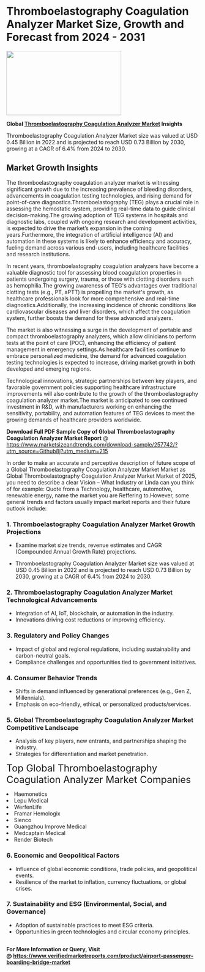 <H1>Thromboelastography Coagulation Analyzer Market Size, Growth and Forecast from 2024 - 2031</H1><img class="aligncenter size-medium wp-image-584254" src="https://thirdeyenews.in/wp-content/uploads/2024/09/Global-Market-Research-300x168.jpeg" alt="" width="300" height="168" /><p><strong>Global&nbsp;<a href="https://www.marketsizeandtrends.com/download-sample/257742/?utm_source=Github8j?utm_medium=215">Thromboelastography Coagulation Analyzer Market</a> Insights</strong></p><p>Thromboelastography Coagulation Analyzer Market size was valued at USD 0.45 Billion in 2022 and is projected to reach USD 0.73 Billion by 2030, growing at a CAGR of 6.4% from 2024 to 2030.</p><p><h2>Market Growth Insights</h2> <p>The thromboelastography coagulation analyzer market is witnessing significant growth due to the increasing prevalence of bleeding disorders, advancements in coagulation testing technologies, and rising demand for point-of-care diagnostics.Thromboelastography (TEG) plays a crucial role in assessing the hemostatic system, providing real-time data to guide clinical decision-making.The growing adoption of TEG systems in hospitals and diagnostic labs, coupled with ongoing research and development activities, is expected to drive the market’s expansion in the coming years.Furthermore, the integration of artificial intelligence (AI) and automation in these systems is likely to enhance efficiency and accuracy, fueling demand across various end-users, including healthcare facilities and research institutions.</p> <p>In recent years, thromboelastography coagulation analyzers have become a valuable diagnostic tool for assessing blood coagulation properties in patients undergoing surgery, trauma, or those with clotting disorders such as hemophilia.The growing awareness of TEG's advantages over traditional clotting tests (e.g., PT, aPTT) is propelling the market's growth, as healthcare professionals look for more comprehensive and real-time diagnostics.Additionally, the increasing incidence of chronic conditions like cardiovascular diseases and liver disorders, which affect the coagulation system, further boosts the demand for these advanced analyzers.</p> <p>The market is also witnessing a surge in the development of portable and compact thromboelastography analyzers, which allow clinicians to perform tests at the point of care (POC), enhancing the efficiency of patient management in emergency settings.As healthcare facilities continue to embrace personalized medicine, the demand for advanced coagulation testing technologies is expected to increase, driving market growth in both developed and emerging regions.</p> <p>Technological innovations, strategic partnerships between key players, and favorable government policies supporting healthcare infrastructure improvements will also contribute to the growth of the thromboelastography coagulation analyzer market.The market is anticipated to see continued investment in R&D, with manufacturers working on enhancing the sensitivity, portability, and automation features of TEG devices to meet the growing demands of healthcare providers worldwide.</p> <p><span class=""><strong>Download Full PDF Sample Copy of Global Thromboelastography Coagulation Analyzer Market Report</strong> @ <a href="https://www.marketsizeandtrends.com/download-sample/257742/?utm_source=Github8j?utm_medium=215" target="_blank">https://www.marketsizeandtrends.com/download-sample/257742/?utm_source=Github8j?utm_medium=215</a></span></p><p>In order to make an accurate and perceptive description of future scope of a Global&nbsp;Thromboelastography Coagulation Analyzer Market Market as Global&nbsp;Thromboelastography Coagulation Analyzer Market Market of 2025, you need to describe a clear Vision &ndash; What Industry or Linda can you think of for example: Quote from a Technology, healthcare, automotive, renewable energy, name the market you are Reffering to.However, some general trends and factors usually impact market reports and their future outlook include:</p><h3>1.&nbsp;<strong>Thromboelastography Coagulation Analyzer Market Growth Projections</strong></h3><ul><li>Examine market size trends, revenue estimates and CAGR (Compounded Annual Growth Rate) projections.</li><li><p>Thromboelastography Coagulation Analyzer Market size was valued at USD 0.45 Billion in 2022 and is projected to reach USD 0.73 Billion by 2030, growing at a CAGR of 6.4% from 2024 to 2030.</p></li></ul><h3>2.&nbsp;<strong>Thromboelastography Coagulation Analyzer Market Technological Advancements</strong></h3><ul><li>Integration of AI, IoT, blockchain, or automation in the industry.</li><li>Innovations driving cost reductions or improving efficiency.</li></ul><h3>3.&nbsp;<strong>Regulatory and Policy Changes</strong></h3><ul><li>Impact of global and regional regulations, including sustainability and carbon-neutral goals.</li><li>Compliance challenges and opportunities tied to government initiatives.</li></ul><h3>4.&nbsp;<strong>Consumer Behavior Trends</strong></h3><ul><li>Shifts in demand influenced by generational preferences (e.g., Gen Z, Millennials).</li><li>Emphasis on eco-friendly, ethical, or personalized products/services.</li></ul><h3>5.&nbsp;<strong>Global Thromboelastography Coagulation Analyzer Market Competitive Landscape</strong></h3><ul><li>Analysis of key players, new entrants, and partnerships shaping the industry.</li><li>Strategies for differentiation and market penetration.</li></ul><p data-pm-slice="1 1 []"><span style="color: inherit; font-family: inherit; font-size: 25px;">Top Global Thromboelastography Coagulation Analyzer Market Companies</span></p><div class="" data-test-id=""><p><li>Haemonetics</li><li> Lepu Medical</li><li> WerfenLife</li><li> Framar Hemologix</li><li> Sienco</li><li> Guangzhou Improve Medical</li><li> Medcaptain Medical</li><li> Render Biotech</li></p></div><h3>6.&nbsp;<strong>Economic and Geopolitical Factors</strong></h3><ul><li>Influence of global economic conditions, trade policies, and geopolitical events.</li><li>Resilience of the market to inflation, currency fluctuations, or global crises.</li></ul><h3>7.&nbsp;<strong>Sustainability and ESG (Environmental, Social, and Governance)</strong></h3><ul><li>Adoption of sustainable practices to meet ESG criteria.</li><li>Opportunities in green technologies and circular economy principles.</li></ul><h2><strong style="font-size: 14px;">For More Information or Query, Visit @&nbsp;</strong><a style="background-color: #ffffff; font-size: 14px;" href="https://www.marketsizeandtrends.com/report/thromboelastography-coagulation-analyzer-market/" target="_blank">https://www.verifiedmarketreports.com/product/airport-passenger-boarding-bridge-market</a></h2>